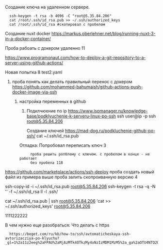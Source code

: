 


Создание ключа на удаленном сервере.
      
      ssh-keygen -t rsa -b 4096 -C "root@5.35.84.206" 
      cat /root/.ssh/id_rsa.pub >> ~/.ssh/authorized_keys
      cat /root/.ssh/id_rsa #скопировал с пробелом


Создание nuxt docker https://markus.oberlehner.net/blog/running-nuxt-3-in-a-docker-container/


Проба рабоать с докером удаленно 11






https://www.programonaut.com/how-to-deploy-a-git-repository-to-a-server-using-github-actions/

Новая попытка 8 test2.yaml



1. проба понять как делать правильный перенос с докером  https://github.com/mohammed-bahumaish/github-actions-push-docker-image-via-ssh
      1. настройка переменных в github
            1. Подклчюение по ip  https://www.ispmanager.ru/knowledge-base/podklyuchenie-k-serveru-linux-po-ssh
                  ssh user@ip -p<port>
                  ssh root@5.35.84.206

                  Создание ключей
                        https://mad-dog.ru/podkluchenie-github-po-ssh/
                        cat ~/.ssh/id_rsa.pub


            Отладка:
                  Попробовал переписать ключ  3 


                  проба решить ропблему с ключем. с пробелом в конце - не работает
                  без пробела 118

https://github.com/marketplace/actions/ssh-deploy
проба создать новый файл  из примера выше 
проба залить скопроиванную версию 4

ssh-copy-id -i ~/.ssh/id_rsa.pub root@5.35.84.206
ssh-keygen -t rsa -q -N '' -f ~/.ssh/id_rsa
ll -l .ssh/

cat ~/.ssh/id_rsa.pub | ssh root@5.35.84.206 'cat >> ~/.ssh/authorized_keys'
root@5.35.84.206

1111222222


В чем нужно еще разобраться:
      Что делать с https


      https://beget.com/ru/kb/how-to/ssh/avtomaticheskaya-ssh-avtorizacziya-po-klyuchu?_gl=1%2a11z2eeg%2aFPAU%2aMjAzMTk4OTkzMy4xNzIzMDM1MzM5%2a_ga%2aOTU4NTQ2OTcyLjE3MjMwMzUzMzk.%2a_ga_PZJSKZPBP7%2aMTcyMzI5MjQ1Ny4xMC4xLjE3MjMyOTM3MTQuMC4wLjA.%2a_fplc%2aSGxkRmlialJTcHo5ZDN2VjU1YXZBZWc1alcwa1k2WTd6S1dHUHRSalg3NnNzdjZadk1hcmVFZ1E2TmJ6bWYlMkJGblJYQ3Q1Tm9TUGJGNlp2czdjNmdnYTJCJTJGV3NzMTZJMHElMkJsVHpTcXhSRndiM2VDT29nSXpQRXhCNXdKSGhnJTNEJTNE